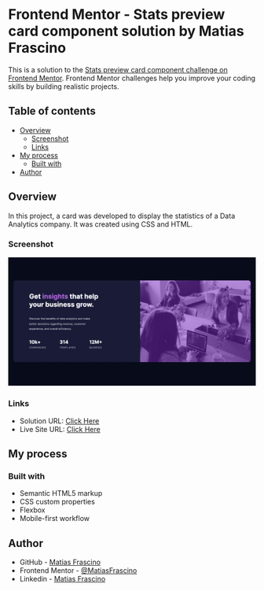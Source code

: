 # Frontend Mentor - Stats preview card component solution by Matias Frascino

This is a solution to the [Stats preview card component challenge on Frontend Mentor](https://www.frontendmentor.io/challenges/stats-preview-card-component-8JqbgoU62). Frontend Mentor challenges help you improve your coding skills by building realistic projects.  

## Table of contents

- [Overview](#overview)
  - [Screenshot](#screenshot)
  - [Links](#links)
- [My process](#my-process)
  - [Built with](#built-with)
- [Author](#author)


## Overview
In this project, a card was developed to display the statistics of a Data Analytics company. It was created using CSS and HTML.

### Screenshot
![](./images/stats-preview-card.png)
### Links

- Solution URL: [Click Here](https://github.com/MatiasFrascino/stats-preview)
- Live Site URL: [Click Here](https://matiasfrascino.github.io/stats-preview/)

## My process

### Built with

- Semantic HTML5 markup
- CSS custom properties
- Flexbox
- Mobile-first workflow

## Author

- GitHub - [Matias Frascino](https://github.com/MatiasFrascino)
- Frontend Mentor - [@MatiasFrascino](https://www.frontendmentor.io/profile/MatiasFrascino)
- Linkedin - [Matias Frascino](https://www.linkedin.com/in/matias-sebastian-frascino-60332316b/)
